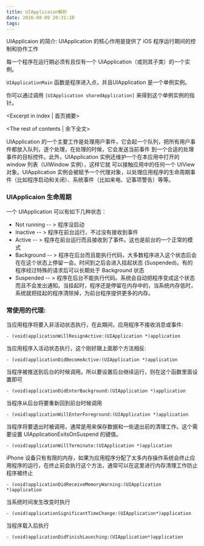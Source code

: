 ```yaml
---
title: UIApplicaion解析
date: 2016-08-09 20:31:18
tags:
---
```


UIApplicaion 的简介:
UIApplication 的核心作用是提供了 iOS 程序运行期间的控制和协作工作

每一个程序在运行期必须有且仅有一个 UIApplication（或则其子类）的一个实例。

`UIApplicationMain` 函数是程序进入点，并且UIApplication 是一个单例实例。

你可以通过调用 `[UIApplication sharedApplication]` 来得到这个单例实例的指针。

<Excerpt in index | 首页摘要>
 <!-- more -->
<The rest of contents | 余下全文>

UIApplication 的一个主要工作是处理用户事件，它会起一个队列，把所有用户事件都放入队列，逐个处理，在处理的时候，它会发送当前事件 到一个合适的处理事件的目标控件。此外，UIApplication 实例还维护一个在本应用中打开的 window 列表（UIWindow 实例），这样它就 可以接触应用中的任何一个 UIView 对象。UIApplication 实例会被赋予一个代理对象，以处理应用程序的生命周期事件（比如程序启动和关闭）、系统事件（比如来电、记事项警告）等等。

### UIApplicaion 生命周期

一个 UIApplication 可以有如下几种状态：

* Not running -- > 程序没启动
* Inactive -- > 程序在前台运行，不过没有接收到事件
* Active -- > 程序在前台运行而且接收到了事件。这也是前台的一个正常的模式
* Background -- > 程序在后台而且能执行代码，大多数程序进入这个状态后会在在这个状态上停留一会。时间到之后会进入挂起状态 (Suspended)。有的程序经过特殊的请求后可以长期处于 Background 状态
* Suspended -- > 程序在后台不能执行代码。系统会自动把程序变成这个状态而且不会发出通知。当挂起时，程序还是停留在内存中的，当系统内存低时，系统就把挂起的程序清除掉，为前台程序提供更多的内存。

### 常使用的代理:

当应用程序将要入非活动状态执行，在此期间，应用程序不接收消息或事件:
```
- (void)applicationWillResignActive:(UIApplication *)application
```

当应用程序入活动状态执行，这个刚好跟上面那个方法相反:
```
- (void)applicationDidBecomeActive:(UIApplication *)application
```

当程序被推送到后台的时候调用。所以要设置后台继续运行，则在这个函数里面设置即可
```
- (void)applicationDidEnterBackground:(UIApplication *)application
```

当程序从后台将要重新回到前台时候调用
```
- (void)applicationWillEnterForeground:(UIApplication *)application
```

当程序将要退出时被调用，通常是用来保存数据和一些退出前的清理工作。这个需要设置 UIApplicationExitsOnSuspend 的键值。
```
- (void)applicationWillTerminate:(UIApplication *)application
```

iPhone 设备只有有限的内存，如果为应用程序分配了太多内存操作系统会终止应用程序的运行，在终止前会执行这个方法，通常可以在这里进行内存清理工作防止程序被终止
```
- (void)applicationDidReceiveMemoryWarning:(UIApplication *)application
```

当系统时间发生改变时执行
```
- (void)applicationSignificantTimeChange:(UIApplication*)application
```

当程序载入后执行
```
- (void)applicationDidFinishLaunching:(UIApplication*)application
```
